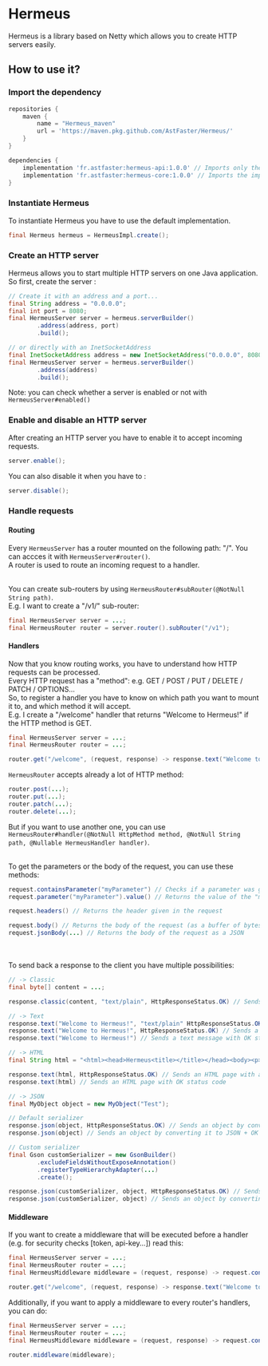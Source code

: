 # Hermeus

Hermeus is a library based on Netty which allows you to create HTTP servers easily.<br>

## How to use it?

### Import the dependency
````groovy
repositories {
    maven {
        name = "Hermeus_maven"
        url = 'https://maven.pkg.github.com/AstFaster/Hermeus/'
    }
}

dependencies {
    implementation 'fr.astfaster:hermeus-api:1.0.0' // Imports only the API
    implementation 'fr.astfaster:hermeus-core:1.0.0' // Imports the implementation (needed to instantiate Hermeus)
}
````

### Instantiate Hermeus
To instantiate Hermeus you have to use the default implementation.
```java
final Hermeus hermeus = HermeusImpl.create();
```

### Create an HTTP server
Hermeus allows you to start multiple HTTP servers on one Java application.<br>
So first, create the server :
```java
// Create it with an address and a port...
final String address = "0.0.0.0";
final int port = 8080;
final HermeusServer server = hermeus.serverBuilder()
        .address(address, port)
        .build();

// or directly with an InetSocketAddress
final InetSocketAddress address = new InetSocketAddress("0.0.0.0", 8080);
final HermeusServer server = hermeus.serverBuilder()
        .address(address)
        .build();
```
Note: you can check whether a server is enabled or not with `HermeusServer#enabled()`

### Enable and disable an HTTP server
After creating an HTTP server you have to enable it to accept incoming requests.
```java
server.enable();
```
You can also disable it when you have to :
```java
server.disable();
```

### Handle requests
#### Routing
Every `HermeusServer` has a router mounted on the following path: "/". You can accces it with `HermeusServer#router()`.<br>
A router is used to route an incoming request to a handler.<br><br>

You can create sub-routers by using `HermeusRouter#subRouter(@NotNull String path)`.<br>
E.g. I want to create a "/v1/" sub-router:
```java
final HermeusServer server = ...;
final HermeusRouter router = server.router().subRouter("/v1");
```

#### Handlers
Now that you know routing works, you have to understand how HTTP requests can be processed.<br>
Every HTTP request has a "method": e.g. GET / POST / PUT / DELETE / PATCH / OPTIONS...<br>
So, to register a handler you have to know on which path you want to mount it to, and which method it will accept.<br>
E.g. I create a "/welcome" handler that returns "Welcome to Hermeus!" if the HTTP method is GET.
```java
final HermeusServer server = ...;
final HermeusRouter router = ...;

router.get("/welcome", (request, response) -> response.text("Welcome to Hermeus!"));
```
`HermeusRouter` accepts already a lot of HTTP method:
```java
router.post(...);
router.put(...);
router.patch(...);
router.delete(...);
```
But if you want to use another one, you can use `HermeusRouter#handler(@NotNull HttpMethod method, @NotNull String path, @Nullable HermeusHandler handler)`.<br><br>

To get the parameters or the body of the request, you can use these methods:
```java
request.containsParameter("myParameter") // Checks if a parameter was given in the URI
request.parameter("myParameter").value() // Returns the value of the "myParameter" parameter given in the URI

request.headers() // Returns the header given in the request

request.body() // Returns the body of the request (as a buffer of bytes [Netty ByteBuf])
request.jsonBody(...) // Returns the body of the request as a JSON
```

<br><br>
To send back a response to the client you have multiple possibilities:
```java
// -> Classic
final byte[] content = ...;

response.classic(content, "text/plain", HttpResponseStatus.OK) // Sends a direct bytes response

// -> Text
response.text("Welcome to Hermeus!", "text/plain" HttpResponseStatus.OK) // Sends a text message with a custom content-type and a custom status code
response.text("Welcome to Hermeus!", HttpResponseStatus.OK) // Sends a text message with a custom status code and "plain/text" content-type
response.text("Welcome to Hermeus!") // Sends a text message with OK status code and "plain/text" content-type

// -> HTML
final String html = "<html><head>Hermeus<title></title></head><body><p>Welcome to Hermeus!</p></body></html>";        

response.text(html, HttpResponseStatus.OK) // Sends an HTML page with a custom status code
response.text(html) // Sends an HTML page with OK status code

// -> JSON
final MyObject object = new MyObject("Test");

// Default serializer
response.json(object, HttpResponseStatus.OK) // Sends an object by converting it to JSON + custom status code
response.json(object) // Sends an object by converting it to JSON + OK status code

// Custom serializer
final Gson customSerializer = new GsonBuilder()
        .excludeFieldsWithoutExposeAnnotation()
        .registerTypeHierarchyAdapter(...)
        .create();

response.json(customSerializer, object, HttpResponseStatus.OK) // Sends an object by converting it to JSON + custom status code
response.json(customSerializer, object) // Sends an object by converting it to JSON + OK status code

```

#### Middleware
If you want to create a middleware that will be executed before a handler (e.g. for security checks [token, api-key...]) read this:
```java
final HermeusServer server = ...;
final HermeusRouter router = ...;
final HermeusMiddleware middleware = (request, response) -> request.containsParameter("password") && request.parameter("password").value().equals("p@ssw0rd");

router.get("/welcome", (request, response) -> response.text("Welcome to Hermeus!")).middleware(middleware);
```

Additionally, if you want to apply a middleware to every router's handlers, you can do:
```java
final HermeusServer server = ...;
final HermeusRouter router = ...;
final HermeusMiddleware middleware = (request, response) -> request.containsParameter("password") && request.parameter("password").value().equals("p@ssw0rd");

router.middleware(middleware);
```